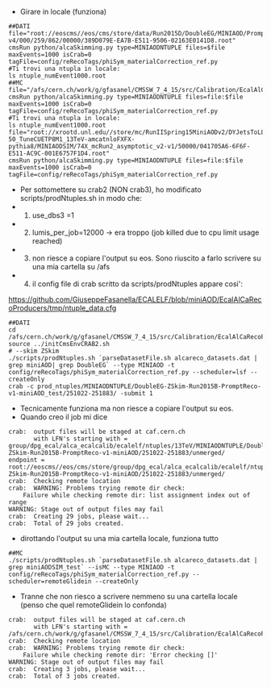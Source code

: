 * Girare in locale (funziona)
```
##DATI
file="root://eoscms//eos/cms/store/data/Run2015D/DoubleEG/MINIAOD/PromptReco-v4/000/259/862/00000/389D079E-EA7B-E511-9506-02163E0141D8.root"
cmsRun python/alcaSkimming.py type=MINIAODNTUPLE files=$file maxEvents=1000 isCrab=0 tagFile=config/reRecoTags/phiSym_materialCorrection_ref.py
#Ti trovi una ntupla in locale:
ls ntuple_numEvent1000.root
##MC
file="/afs/cern.ch/work/g/gfasanel/CMSSW_7_4_15/src/Calibration/EcalAlCaRecoProducers/ZToEE_13TeV_powheg_M_120_200_miniAOD.root"
cmsRun python/alcaSkimming.py type=MINIAODNTUPLE files=file:$file maxEvents=1000 isCrab=0 tagFile=config/reRecoTags/phiSym_materialCorrection_ref.py
#Ti trovi una ntupla in locale:
ls ntuple_numEvent1000.root
file="root://xrootd.unl.edu//store/mc/RunIISpring15MiniAODv2/DYJetsToLL_M-50_TuneCUETP8M1_13TeV-amcatnloFXFX-pythia8/MINIAODSIM/74X_mcRun2_asymptotic_v2-v1/50000/041705A6-6F6F-E511-AC9C-001E6757F1D4.root"
cmsRun python/alcaSkimming.py type=MINIAODNTUPLE files=file:$file maxEvents=1000 isCrab=0 tagFile=config/reRecoTags/phiSym_materialCorrection_ref.py
```
 
* Per sottomettere su crab2 (NON crab3), ho modificato scripts/prodNtuples.sh in modo che:
* 1) use_dbs3 =1
* 2) lumis_per_job=12000 -> era troppo (job killed due to cpu limit usage reached)
* 3) non riesce a copiare l'output su eos. Sono riuscito a farlo scrivere su una mia cartella su /afs
* 4) il config file di crab scritto da scripts/prodNtuples appare cosi': 

https://github.com/GiuseppeFasanella/ECALELF/blob/miniAOD/EcalAlCaRecoProducers/tmp/ntuple_data.cfg
```
##DATI
cd /afs/cern.ch/work/g/gfasanel/CMSSW_7_4_15/src/Calibration/EcalAlCaRecoProducers
source ../initCmsEnvCRAB2.sh
# --skim ZSkim
./scripts/prodNtuples.sh `parseDatasetFile.sh alcareco_datasets.dat | grep miniAOD| grep DoubleEG` --type MINIAOD -t config/reRecoTags/phiSym_materialCorrection_ref.py --scheduler=lsf --createOnly
crab -c prod_ntuples/MINIAODNTUPLE/DoubleEG-ZSkim-Run2015B-PromptReco-v1-miniAOD_test/251022-251883/ -submit 1
```

* Tecnicamente funziona ma non riesce a copiare l'output su eos.
* Quando creo il job mi dice
```
crab:  output files will be staged at caf.cern.ch
       with LFN's starting with = group/dpg_ecal/alca_ecalcalib/ecalelf/ntuples/13TeV/MINIAODNTUPLE/DoubleEG-ZSkim-Run2015B-PromptReco-v1-miniAOD/251022-251883/unmerged/
endpoint =  root://eoscms//eos/cms/store/group/dpg_ecal/alca_ecalcalib/ecalelf/ntuples/13TeV/MINIAODNTUPLE/DoubleEG-ZSkim-Run2015B-PromptReco-v1-miniAOD/251022-251883/unmerged/
crab:  Checking remote location
crab:  WARNING: Problems trying remote dir check: 
	Failure while checking remote dir: list assignment index out of range
WARNING: Stage out of output files may fail
crab:  Creating 29 jobs, please wait...
crab:  Total of 29 jobs created.
```

* dirottando l'output su una mia cartella locale, funziona tutto


```
##MC
./scripts/prodNtuples.sh `parseDatasetFile.sh alcareco_datasets.dat | grep miniAODSIM_test` --isMC --type MINIAOD -t config/reRecoTags/phiSym_materialCorrection_ref.py --scheduler=remoteGlidein --createOnly
```

* Tranne che non riesco a scrivere nemmeno su una cartella locale (penso che quel remoteGlidein lo confonda)

```
crab:  output files will be staged at caf.cern.ch
       with LFN's starting with = /afs/cern.ch/work/g/gfasanel/CMSSW_7_4_15/src/Calibration/EcalAlCaRecoProducers/Test_miniAOD_SIM/
crab:  Checking remote location
crab:  WARNING: Problems trying remote dir check: 
	Failure while checking remote dir: 'Error checking []'
WARNING: Stage out of output files may fail
crab:  Creating 3 jobs, please wait...
crab:  Total of 3 jobs created.
```


